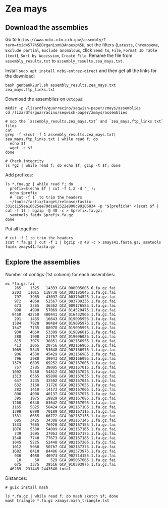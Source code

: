 # Zea mays

## Download the assemblies

Go to `https://www.ncbi.nlm.nih.gov/assembly/?term=txid4577%5BOrganism%3Anoexp%5D`, set the filters 
(`Latests`, `Chromosome`, `Exclude partial`, `Exclude anomalous`, click `Send to`, `File`, `Format ID Table (text`), 
`Sort by Accession`, `Create File`. Rename the file from `assembly_results.txt` to `assembly_results.zea_mays.txt`.

Install `sudo apt install ncbi-entrez-direct` and then get all the links for the download:

```shell
bash genbank2url.sh assembly_results.zea_mays.txt zea_mays.ftp_links.txt
```

Download the assemblies on `Octopus`:

```shell
mkdir -p /lizardfs/guarracino/seqwish-paper/zmays/assemblies
cd /lizardfs/guarracino/seqwish-paper/zmays/assemblies

# scp the `assembly_results.zea_mays.txt` and `zea_mays.ftp_links.txt` files
cat 
grep -f <(cut -f 1 assembly_results.zea_mays.txt) zea_mays.ftp_links.txt | while read f; do
  echo $f
  wget -c $f
done

# Check integrity
ls *gz | while read f; do echo $f; gzip -t $f; done
```

Add prefixes:

```shell
ls *.fna.gz | while read f; do
  prefix=$(echo $f | cut -f 1,2 -d '_');
  echo $prefix
  # `cut -f 1` to trim the headers
  ~/tools/fastix/target/release/fastix-331c1159ea16625ee79d1a82522e800c99206834 -p "${prefix}#" <(zcat $f | cut -f 1) | bgzip -@ 48 -c > $prefix.fa.gz;
  samtools faidx $prefix.fa.gz
done
```

Put all together:

```shell
# cut -f 1 to trim the headers
zcat *.fa.gz | cut -f 1 | bgzip -@ 48 -c > zmays41.fasta.gz; samtools faidx zmays41.fasta.gz
```

## Explore the assemblies

Number of contigs (1st column) for each assemblies:

```shell
wc *fa.gz.fai
    265    1325   14333 GCA_000005005.6.fa.gz.fai
   2203   11015  118730 GCA_003185045.1.fa.gz.fai
    797    3985   43097 GCA_003704525.1.fa.gz.fai
    972    4860   52567 GCA_003709335.1.fa.gz.fai
    673    3365   36362 GCA_009176585.1.fa.gz.fai
    998    4990   57069 GCA_014529475.1.fa.gz.fai
   8450   42250  480441 GCA_016432965.1.fa.gz.fai
    291    1455   16643 GCA_019095955.1.fa.gz.fai
   1584    7920   90484 GCA_019095975.1.fa.gz.fai
   1547    7735   88978 GCA_019095995.1.fa.gz.fai
    930    4650   53309 GCA_019096015.1.fa.gz.fai
    380    1900   21767 GCA_019096025.1.fa.gz.fai
    615    3075   30851 GCA_902166955.1.fa.gz.fai
    413    2065   20756 GCA_902166965.1.fa.gz.fai
   1069    5345   53648 GCA_902166975.1.fa.gz.fai
    906    4530   45429 GCA_902166985.1.fa.gz.fai
    796    3980   39943 GCA_902166995.1.fa.gz.fai
   1379    6895   69252 GCA_902167005.1.fa.gz.fai
    757    3785   38005 GCA_902167015.1.fa.gz.fai
   1092    5460   54812 GCA_902167025.1.fa.gz.fai
   1313    6565   65898 GCA_902167035.1.fa.gz.fai
    647    3235   32502 GCA_902167045.1.fa.gz.fai
    632    3160   31726 GCA_902167055.1.fa.gz.fai
    282    1410   14173 GCA_902167065.1.fa.gz.fai
    800    4000   40137 GCA_902167075.1.fa.gz.fai
    395    1975   19829 GCA_902167085.1.fa.gz.fai
   1268    6340   63642 GCA_902167095.1.fa.gz.fai
   1165    5825   58424 GCA_902167105.1.fa.gz.fai
   1398    6990   70189 GCA_902167115.1.fa.gz.fai
   1331    6655   66772 GCA_902167135.1.fa.gz.fai
    685    3425   34388 GCA_902167145.1.fa.gz.fai
   1533    7665   76920 GCA_902167155.1.fa.gz.fai
   1076    5380   54009 GCA_902167165.1.fa.gz.fai
    739    3695   37063 GCA_902167175.1.fa.gz.fai
   1548    7740   77673 GCA_902167185.1.fa.gz.fai
   1045    5225   52448 GCA_902167205.1.fa.gz.fai
   1012    5060   50767 GCA_902167375.1.fa.gz.fai
   1682    8410   84486 GCA_902373975.1.fa.gz.fai
    936    4680   46973 GCA_902714155.1.fa.gz.fai
     10      50     529 GCA_905067065.1.fa.gz.fai
    675    3375   38516 GCA_910593975.1.fa.gz.fai
  46289  231445 2443540 total
```

Distances:

```shell
# guix install mash

ls *.fa.gz | while read f; do mash sketch $f; done
mash triangle *.fa.gz >zmays.mash_triangle.txt
```

